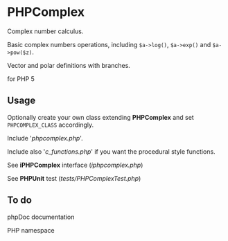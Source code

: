 # PHPComplex
Complex number calculus.

Basic complex numbers operations, including `$a->log()`, `$a->exp()` and `$a->pow($z)`.

Vector and polar definitions with branches.

for PHP 5

## Usage

Optionally create your own class extending **PHPComplex** and set `PHPCOMPLEX_CLASS` accordingly.

Include '*phpcomplex.php*'.

Include also '*c_functions.php*' if you want the procedural style functions.

See **iPHPComplex** interface (*iphpcomplex.php*)

See **PHPUnit** test (*tests/PHPComplexTest.php*)

## To do

phpDoc documentation

PHP namespace



